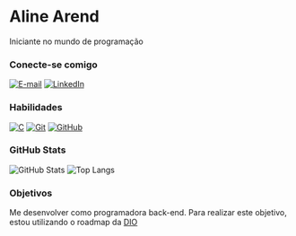 # Aline Arend
Iniciante no mundo de programação  

### Conecte-se comigo
[![E-mail](https://img.shields.io/badge/-Email-000?style=for-the-badge&logo=microsoft-outlook&logoColor=E94D5F)](mailto:aline.arend04@gmail.com)
[![LinkedIn](https://img.shields.io/badge/-LinkedIn-000?style=for-the-badge&logo=linkedin&logoColor=30A3DC)](https://www.linkedin.com/in/alinearend/)


### Habilidades
[![C](https://img.shields.io/badge/C-000?style=for-the-badge&logo=c)](https://learn.microsoft.com/pt-br/cpp/c-language/?view=msvc-170)
[![Git](https://img.shields.io/badge/Git-000?style=for-the-badge&logo=git&logoColor=E94D5F)](https://git-scm.com/doc) 
[![GitHub](https://img.shields.io/badge/GitHub-000?style=for-the-badge&logo=github&logoColor=30A3DC)](https://docs.github.com/)

### GitHub Stats
![GitHub Stats](https://github-readme-stats.vercel.app/api?username=arend04&theme=transparent&bg_color=000&border_color=30A3DC&show_icons=true&icon_color=30A3DC&title_color=E94D5F&text_color=FFF)
![Top Langs](https://github-readme-stats-git-masterrstaa-rickstaa.vercel.app/api/top-langs/?username=arend04&layout=compact&bg_color=000&border_color=30A3DC&title_color=E94D5F&text_color=FFF)


### Objetivos

Me desenvolver como programadora back-end.
Para realizar este objetivo, estou utilizando o roadmap da [DIO](https://digitalinnovationone.github.io/roadmaps/careers/backend/)



